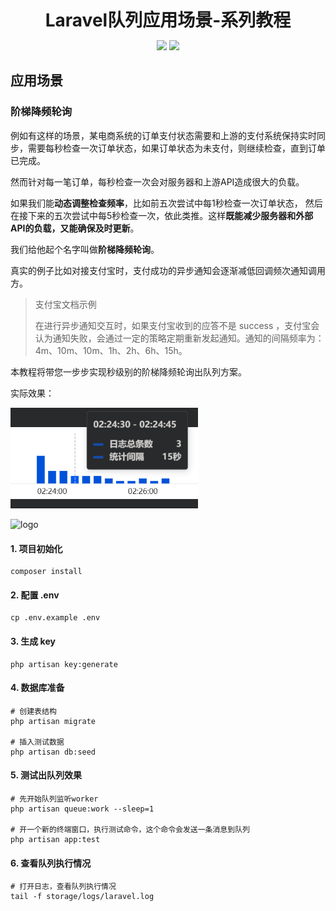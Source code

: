 <h1 align="center" style="margin: 10px 0 10px; font-weight: bold;">Laravel队列应用场景-系列教程</h1>
<p align="center">
<a href="#"><img src="https://img.shields.io/badge/PHP-8.2-8892bf"></a>
<a href="#"><img src="https://img.shields.io/badge/Laravel-11-d85806"></a>
</p>

## 应用场景

### 阶梯降频轮询

例如有这样的场景，某电商系统的订单支付状态需要和上游的支付系统保持实时同步，需要每秒检查一次订单状态，如果订单状态为未支付，则继续检查，直到订单已完成。

然而针对每一笔订单，每秒检查一次会对服务器和上游API造成很大的负载。

如果我们能**动态调整检查频率**，比如前五次尝试中每1秒检查一次订单状态， 然后在接下来的五次尝试中每5秒检查一次，依此类推。这样**既能减少服务器和外部API的负载，又能确保及时更新**。

我们给他起个名字叫做**阶梯降频轮询**。

真实的例子比如对接支付宝时，支付成功的异步通知会逐渐减低回调频次通知调用方。

> 支付宝文档示例
> 
> 在进行异步通知交互时，如果支付宝收到的应答不是 success ，支付宝会认为通知失败，会通过一定的策略定期重新发起通知。通知的间隔频率为：4m、10m、10m、1h、2h、6h、15h。

本教程将带您一步步实现秒级别的阶梯降频轮询出队列方案。

实际效果：

<p>
    <img alt="logo" src="./doc/image/log-demo-graph.png" width="300">
</p>
<p>
    <img alt="logo" src="./doc/image/log-demo.png" width="600">
</p>

#### 1. 项目初始化
```shell
composer install
```

#### 2. 配置 .env
```shell
cp .env.example .env
```

#### 3. 生成 key
```shell
php artisan key:generate
```

#### 4. 数据库准备
```shell
# 创建表结构
php artisan migrate

# 插入测试数据
php artisan db:seed
```

#### 5. 测试出队列效果
```shell
# 先开始队列监听worker
php artisan queue:work --sleep=1

# 开一个新的终端窗口，执行测试命令，这个命令会发送一条消息到队列
php artisan app:test
```

#### 6. 查看队列执行情况
```shell
# 打开日志，查看队列执行情况
tail -f storage/logs/laravel.log
```
